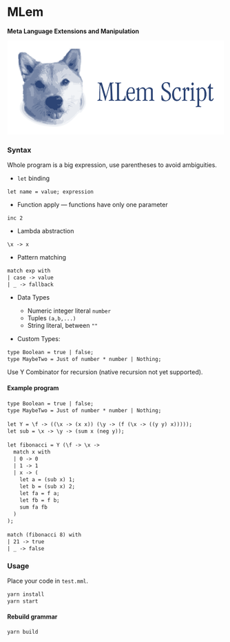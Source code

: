 # MLem

**Meta Language Extensions and Manipulation**

![logo](logo.png)

### Syntax

Whole program is a big expression, use parentheses to avoid ambiguities.

- `let` binding
```
let name = value; expression
```

- Function apply — functions have only one parameter
```
inc 2
```

- Lambda abstraction
```
\x -> x
```

- Pattern matching
```
match exp with
| case -> value
| _ -> fallback
```

- Data Types
  - Numeric integer literal `number`
  - Tuples `(a,b,...)`
  - String literal, between `""`

- Custom Types:
```
type Boolean = true | false;
type MaybeTwo = Just of number * number | Nothing;
```

Use Y Combinator for recursion (native recursion not yet supported).

#### Example program

```
type Boolean = true | false;
type MaybeTwo = Just of number * number | Nothing;

let Y = \f -> ((\x -> (x x)) (\y -> (f (\x -> ((y y) x)))));
let sub = \x -> \y -> (sum x (neg y));

let fibonacci = Y (\f -> \x ->
  match x with
  | 0 -> 0
  | 1 -> 1
  | x -> (
    let a = (sub x) 1;
    let b = (sub x) 2;
    let fa = f a;
    let fb = f b;
    sum fa fb
  )
);

match (fibonacci 8) with
| 21 -> true
| _ -> false
```

### Usage

Place your code in `test.mml`.

```
yarn install
yarn start
```

#### Rebuild grammar

```
yarn build
```
